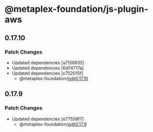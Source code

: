 # @metaplex-foundation/js-plugin-aws

## 0.17.10

### Patch Changes

- Updated dependencies [a7159835]
- Updated dependencies [6d74717a]
- Updated dependencies [c752015f]
  - @metaplex-foundation/js@0.17.10

## 0.17.9

### Patch Changes

- Updated dependencies [e77558f7]
  - @metaplex-foundation/js@0.17.9
